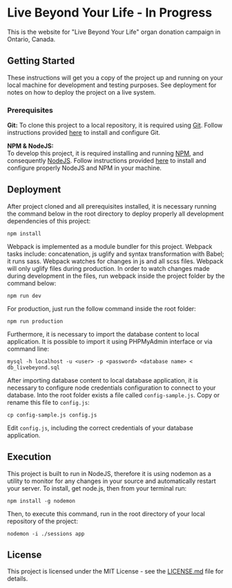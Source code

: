 # Live Beyond Your Life - In Progress

This is the website for "Live Beyond Your Life" organ donation campaign in Ontario, Canada.

## Getting Started

These instructions will get you a copy of the project up and running on your local machine for development and testing purposes. See deployment for notes on how to deploy the project on a live system.

### Prerequisites

**Git:**
To clone this project to a local repository, it is required using [Git](https://git-scm.com/). Follow instructions provided [here](https://git-scm.com/downloads) to install and configure Git.

**NPM & NodeJS:**    
To develop this project, it is required installing and running [NPM](https://www.npmjs.com/), and consequently [NodeJS](https://nodejs.org/en/). Follow instructions provided [here](https://nodejs.org/en/download/) to install and configure properly NodeJS and NPM in your machine.

## Deployment

After project cloned and all prerequisites installed, it is necessary running the command below in the root directory to deploy properly all development dependencies of this project:

```
npm install
```

Webpack is implemented as a module bundler for this project. Webpack tasks include: concatenation, js uglify and syntax transformation with Babel; it runs sass. Webpack watches for changes in js and all scss files. Webpack will only uglify files during production. In order to watch changes made during development in the files, run webpack inside the project folder by the command below:

```npm run dev```

For production, just run the follow command inside the root folder:

```npm run production```

Furthermore, it is necessary to import the database content to local application. It is possible to import it using PHPMyAdmin interface or via command line:

```
mysql -h localhost -u <user> -p <password> <database name> < db_livebeyond.sql
```

After importing database content to local database application, it is necessary to configure node credentials configuration to connect to your database. Into the root folder exists a file called <code>config-sample.js</code>. Copy or rename this file to <code>config.js</code>:

```
cp config-sample.js config.js
```

Edit <code>config.js</code>, including the correct credentials of your database application.

## Execution

This project is built to run in NodeJS, therefore it is using nodemon as a utility to monitor for any changes in your source and automatically restart your server. To install, get node.js, then from your terminal run:

```npm install -g nodemon```

Then, to execute this command, run in the root directory of your local repository of the project:

```
nodemon -i ./sessions app
```

## License

This project is licensed under the MIT License - see the [LICENSE.md](LICENSE.md) file for details.
